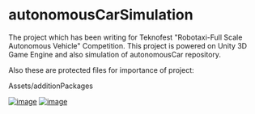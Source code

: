 # autonomousCarSimulation

The project which has been writing for Teknofest "Robotaxi-Full Scale Autonomous Vehicle" Competition. This project is powered on Unity 3D Game Engine and also simulation of autonomousCar repository.

Also these are protected files for importance of project:

Assets/additionPackages

[![image](https://i.hizliresim.com/7NWuhZ.png)](https://hizliresim.com/7NWuhZ)
[![image](https://i.hizliresim.com/iFyfG2.png)](https://hizliresim.com/iFyfG2)
